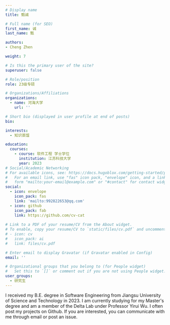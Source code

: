 ```yaml
---
# Display name
title: 甄诚

# Full name (for SEO)
first_name: 诚
last_name: 甄

authors:
- Cheng Zhen

weight: 7

# Is this the primary user of the site?
superuser: false

# Role/position
role: 23级专硕

# Organizations/Affiliations
organizations:
  - name: 河海大学
    url: ''

# Short bio (displayed in user profile at end of posts)
bio: 

interests:
  - 知识蒸馏

education:
  courses:
    - course: 软件工程 学士学位
      institution: 江苏科技大学
      year: 2023
# Social/Academic Networking
# For available icons, see: https://docs.hugoblox.com/getting-started/page-builder/#icons
#   For an email link, use "fas" icon pack, "envelope" icon, and a link in the
#   form "mailto:your-email@example.com" or "#contact" for contact widget.
social:
  - icon: envelope
    icon_pack: fas
    link: 'mailto:992822653@qq.com'
  - icon: github
    icon_pack: fab
    link: https://github.com/cv-cat
  
# Link to a PDF of your resume/CV from the About widget.
# To enable, copy your resume/CV to `static/files/cv.pdf` and uncomment the lines below.
# - icon: cv
#   icon_pack: ai
#   link: files/cv.pdf

# Enter email to display Gravatar (if Gravatar enabled in Config)
email: ''

# Organizational groups that you belong to (for People widget)
#   Set this to `[]` or comment out if you are not using People widget.
user_groups:
  - 研究生
---
```


I received my B.E. degree in Software Engineering from Jiangsu University of Science and Technology in 2023. I am currently studying for my Master's degree and am a member of the Delta Lab under Professor Yirui Wu.
I often post my projects on Github. If you are interested, you can communicate with me through email or post an issue.
